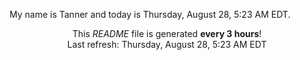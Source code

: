 My name is Tanner and today is Thursday, August 28, 5:23 AM EDT.

<p align="center">This <i>README</i> file is generated <b>every 3 hours</b>!</br>Last refresh: Thursday, August 28, 5:23 AM EDT<br /></p>
